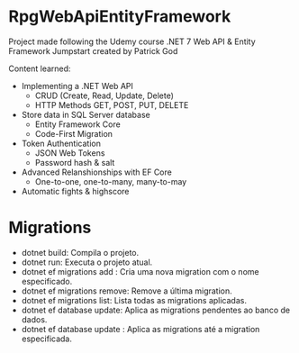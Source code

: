 # RpgWebApiEntityFramework
Project made following the Udemy course .NET 7 Web API & Entity Framework Jumpstart created by Patrick God

Content learned:
- Implementing a .NET Web API
	- CRUD (Create, Read, Update, Delete)
	- HTTP Methods GET, POST, PUT, DELETE
- Store data in SQL Server database
	- Entity Framework Core
	- Code-First Migration
- Token Authentication
	- JSON Web Tokens
	- Password hash & salt
- Advanced Relanshionships with EF Core
	- One-to-one, one-to-many, many-to-may
- Automatic fights & highscore

# Migrations
- dotnet build: Compila o projeto.
- dotnet run: Executa o projeto atual.
- dotnet ef migrations add <MigrationName>: Cria uma nova migration com o nome especificado.
- dotnet ef migrations remove: Remove a última migration.
- dotnet ef migrations list: Lista todas as migrations aplicadas.
- dotnet ef database update: Aplica as migrations pendentes ao banco de dados.
- dotnet ef database update <MigrationName>: Aplica as migrations até a migration especificada.
